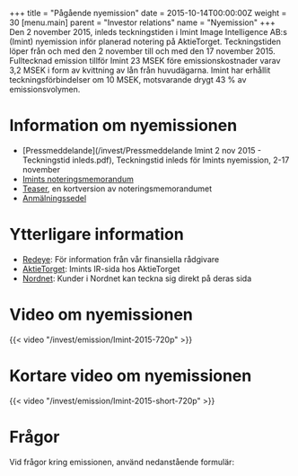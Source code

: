 +++
title = "Pågående nyemission"
date = 2015-10-14T00:00:00Z
weight = 30
[menu.main]
parent = "Investor relations"
name = "Nyemission"
+++
Den 2 november 2015, inleds teckningstiden i Imint Image Intelligence AB:s (Imint) nyemission inför planerad notering på AktieTorget. Teckningstiden löper från och med den 2 november till och med den 17 november 2015. Fulltecknad emission tillför Imint 23 MSEK före emissionskostnader varav 3,2 MSEK i form av kvittning av lån från huvudägarna. Imint har erhållit teckningsförbindelser om 10 MSEK, motsvarande drygt 43 % av emissionsvolymen.

# Information om nyemissionen

* [Pressmeddelande](/invest/Pressmeddelande Imint 2 nov 2015 - Teckningstid inleds.pdf), Teckningstid inleds för Imints nyemission, 2-17 november
* [Imints noteringsmemorandum](/invest/Imint_Memorandum_ver20151028_final.pdf)
* [Teaser](/invest/Imint_Teaser_final.pdf), en kortversion av noteringsmemorandumet
* [Anmälningssedel](/invest/imint-ipo-anmalningssedel.pdf)

# Ytterligare information
* [Redeye](http://beta.redeye.se/transactions/imint): För information från vår finansiella rådgivare
* [AktieTorget](http://www.aktietorget.se/Instrument.aspx?ID_Company=413): Imints IR-sida hos AktieTorget
* [Nordnet](https://www.nordnet.se/kampanjer/ipo/imint.html): Kunder i Nordnet kan teckna sig direkt på deras sida

# Video om nyemissionen
{{< video "/invest/emission/Imint-2015-720p" >}}

# Kortare video om nyemissionen
{{< video "/invest/emission/Imint-2015-short-720p" >}}

# Frågor
Vid frågor kring emissionen, använd nedanstående formulär:

<div class="cognito">
<script src="https://services.cognitoforms.com/s/0UaHaqFaiUmXjjCMvn0-dA"></script>
<script>Cognito.load("forms", { id: "7" });</script>
</div>
